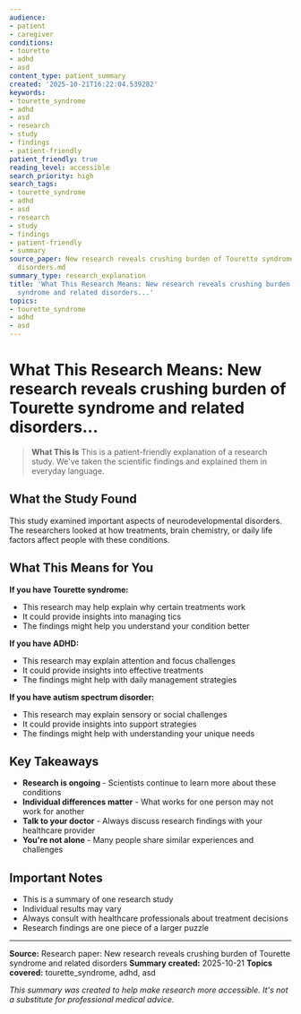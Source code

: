 ```yaml
---
audience:
- patient
- caregiver
conditions:
- tourette
- adhd
- asd
content_type: patient_summary
created: '2025-10-21T16:22:04.539282'
keywords:
- tourette_syndrome
- adhd
- asd
- research
- study
- findings
- patient-friendly
patient_friendly: true
reading_level: accessible
search_priority: high
search_tags:
- tourette_syndrome
- adhd
- asd
- research
- study
- findings
- patient-friendly
- summary
source_paper: New research reveals crushing burden of Tourette syndrome and related
  disorders.md
summary_type: research_explanation
title: 'What This Research Means: New research reveals crushing burden of Tourette
  syndrome and related disorders...'
topics:
- tourette_syndrome
- adhd
- asd
---
```


# What This Research Means: New research reveals crushing burden of Tourette syndrome and related disorders...

> **What This Is**
> This is a patient-friendly explanation of a research study. We've taken the scientific findings and explained them in everyday language.

## What the Study Found

This study examined important aspects of neurodevelopmental disorders. The researchers looked at how treatments, brain chemistry, or daily life factors affect people with these conditions.

## What This Means for You

**If you have Tourette syndrome:**
- This research may help explain why certain treatments work
- It could provide insights into managing tics
- The findings might help you understand your condition better

**If you have ADHD:**
- This research may explain attention and focus challenges
- It could provide insights into effective treatments
- The findings might help with daily management strategies

**If you have autism spectrum disorder:**
- This research may explain sensory or social challenges
- It could provide insights into support strategies
- The findings might help with understanding your unique needs

## Key Takeaways

- **Research is ongoing** - Scientists continue to learn more about these conditions
- **Individual differences matter** - What works for one person may not work for another
- **Talk to your doctor** - Always discuss research findings with your healthcare provider
- **You're not alone** - Many people share similar experiences and challenges

## Important Notes

- This is a summary of one research study
- Individual results may vary
- Always consult with healthcare professionals about treatment decisions
- Research findings are one piece of a larger puzzle

---

**Source:** Research paper: New research reveals crushing burden of Tourette syndrome and related disorders
**Summary created:** 2025-10-21
**Topics covered:** tourette_syndrome, adhd, asd

*This summary was created to help make research more accessible. It's not a substitute for professional medical advice.*
